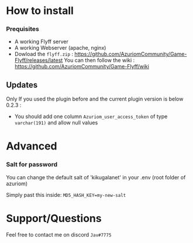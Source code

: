 # How to install

### Prequisites
- A working Flyff server
- A working Webserver (apache, nginx)
- Dowload the `flyff.zip` : https://github.com/AzuriomCommunity/Game-Flyff/releases/latest
You can then follow the wiki : https://github.com/AzuriomCommunity/Game-Flyff/wiki

## Updates
Only If you used the plugin before and the current plugin version is below 0.2.3 : 
- You should add one column `Azuriom_user_access_token` of type `varchar(191)` and allow null values

# Advanced

 ### Salt for password
 
 You can change the default salt of 'kikugalanet' in your .env (root folder of azuriom)

Simply past this inside:
 `MD5_HASH_KEY=my-new-salt`

# Support/Questions
Feel free to contact me on discord `Jav#7775`
